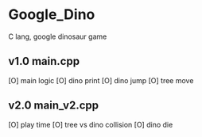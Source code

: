 # Google_Dino
C lang, google dinosaur game


## v1.0 main.cpp
[O] main logic
[O] dino print
[O] dino jump
[O] tree move

## v2.0 main_v2.cpp
[O] play time
[O] tree vs dino collision
[O] dino die
